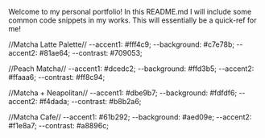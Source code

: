 Welcome to my personal portfolio! In this README.md I will include some common code snippets in my works. This will essentially be a quick-ref for me!

//Matcha Latte Palette//
--accent1: #fff4c9;
--background: #c7e78b;
--accent2: #81ae64;
--contrast: #709053;

//Peach Matcha//
--accent1: #dcedc2;
--background: #ffd3b5;
--accent2: #ffaaa6;
--contrast: #ff8c94;

//Matcha + Neapolitan//
--accent1: #dbe9b7;
--background: #fdfdf6;
--accent2: #f4dada;
--contrast: #b8b2a6;

//Matcha Cafe//
--accent1: #61b292;
--background: #aed09e;
--accent2: #f1e8a7;
--contrast: #a8896c;